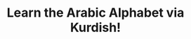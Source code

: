 ---
layout: post
title: Learn the Arabic Alphabet via Kurdish!
categories: [language]
comments: true
---